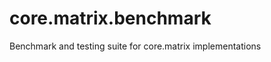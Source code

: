core.matrix.benchmark
=====================

Benchmark and testing suite for core.matrix implementations
